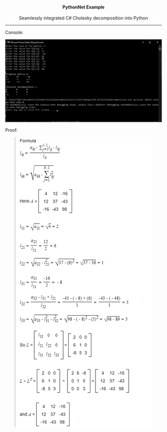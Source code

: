 <h4 align="center">PythonNet Example</h4>
<p align="center">Seamlessly integrated C# Cholesky decomposition into Python</p>

---

Console:
<div align="center">
  <p>
    <img src="./res/images/CholeskyDecompExe.jpg">
  </p>
</div>

Proof:
<div align="center">
  <p>
    <img src="./res/images/CholeskyDecomp.jpg">
  </p>
</div>
